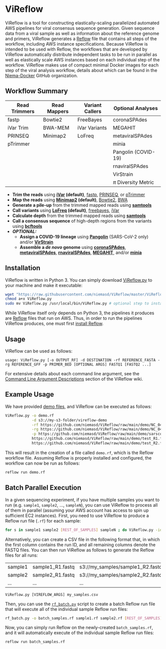 # ViReflow
ViReflow is a tool for constructing elastically-scaling parallelized automated AWS pipelines for viral consensus sequence generation. Given sequence data from a viral sample as well as information about the reference genome and primers, ViReflow generates a [Reflow](https://github.com/grailbio/reflow) file that contains all steps of the workflow, including AWS instance specifications. Because ViReflow is intended to be used with Reflow, the workflows that are developed by ViReflow automatically distribute independent tasks to be run in parallel as well as elastically scale AWS instances based on each individual step of the workflow. ViReflow makes use of compact minimal Docker images for each step of the viral analysis workflow, details about which can be found in the [Niema-Docker](https://github.com/Niema-Docker) GitHub organization.

## Workflow Summary
| Read Trimmers | Read Mappers | Variant Callers | Optional Analyses    |
| ------------- | ------------ | --------------- | -----------------    |
| fastp         | Bowtie2      | FreeBayes       | coronaSPAdes         |
| iVar Trim     | BWA-MEM      | iVar Variants   | MEGAHIT              |
| PRINSEQ       | Minimap2     | LoFreq          | metaviralSPAdes      |
| pTrimmer      |              |                 | minia                |
|               |              |                 | Pangolin (COVID-19)  |
|               |              |                 | rnaviralSPAdes       |
|               |              |                 | VirStrain            |
|               |              |                 | *π* Diversity Metric |

* **Trim the reads** using **[iVar](https://github.com/andersen-lab/ivar) (default)**, [fastp](https://github.com/OpenGene/fastp), [PRINSEQ](http://prinseq.sourceforge.net/), or [pTrimmer](https://github.com/DMU-lilab/pTrimmer)
* **Map the reads** using **[Minimap2](https://github.com/lh3/minimap2) (default)**, [Bowtie2](http://bowtie-bio.sourceforge.net/bowtie2/index.shtml), [BWA](http://bio-bwa.sourceforge.net/)
* **Generate a pile-up** from the trimmed mapped reads using **[samtools](http://www.htslib.org/)**
* **Call variants** using **[LoFreq](https://csb5.github.io/lofreq/) (default)**, [freebayes](https://github.com/freebayes/freebayes), [iVar](https://github.com/andersen-lab/ivar)
* **Calculate depth** from the trimmed mapped reads using **[samtools](http://www.htslib.org/)**
* **Call a consensus sequence** of high-depth regions from the variants using **[bcftools](http://samtools.github.io/bcftools/bcftools.html)**
* ***OPTIONAL:***
  * **Assign a COVID-19 lineage** using **[Pangolin](https://pangolin.cog-uk.io/)** (SARS-CoV-2 only) and/or **[VirStrain](https://github.com/liaoherui/VirStrain)**
  * **Assemble a *de novo* genome** using **[coronaSPAdes](https://cab.spbu.ru/software/coronaspades)**, **[metaviralSPAdes](https://doi.org/10.1093/bioinformatics/btaa490)**, **[rnaviralSPAdes](https://github.com/ablab/spades#supported-data-types)**, **[MEGAHIT](https://github.com/voutcn/megahit)**, and/or **[minia](https://github.com/GATB/minia)**

## Installation
ViReflow is written in Python 3. You can simply download [ViReflow.py](ViReflow.py) to your machine and make it executable:

```bash
wget "https://raw.githubusercontent.com/niemasd/ViReflow/master/ViReflow.py"
chmod a+x ViReflow.py
sudo mv ViReflow.py /usr/local/bin/ViReflow.py # optional step to install globally
```

While ViReflow itself only depends on Python 3, the pipelines it produces are [Reflow](https://github.com/grailbio/reflow) files that run on AWS. Thus, in order to run the pipelines ViReflow produces, one must first [install Reflow](../../wiki/Installing-Reflow).

## Usage
ViReflow can be used as follows:

```
usage: ViReflow.py [-o OUTPUT_RF] -d DESTINATION -rf REFERENCE_FASTA -rg REFERENCE_GFF -p PRIMER_BED [OPTIONAL ARGS] FASTQ1 [FASTQ2 ...]
```

For extensive details about each command line argument, see the [Command Line Argument Descriptions](../../wiki/Command-Line-Argument-Descriptions) section of the ViReflow wiki.

## Example Usage
We have provided [demo files](demo), and ViReflow can be executed as follows:

```bash
ViReflow.py -o demo.rf                                                                          `# output Reflow run file` \
            -d s3://my-s3-folder/vireflow-demo                                                  `# output S3 folder` \
            -rf https://github.com/niemasd/ViReflow/raw/main/demo/NC_045512.2.fas               `# reference genome (FASTA)` \
            -rg https://github.com/niemasd/ViReflow/raw/main/demo/NC_045512.2.gff3              `# reference genome annotation (GFF3)` \
            -p https://github.com/niemasd/ViReflow/raw/main/demo/sarscov2_v2_primers_swift.bed  `# primer coordinates file (BED)` \
            https://github.com/niemasd/ViReflow/raw/main/demo/test_R1.fastq                     `# FASTQ 1` \
            https://github.com/niemasd/ViReflow/raw/main/demo/test_R2.fastq                     `# FASTQ 2`
```

This will result in the creation of a file called `demo.rf`, which is the Reflow workflow file. Assuming Reflow is properly installed and configured, the workflow can now be run as follows:

```bash
reflow run demo.rf
```

## Batch Parallel Execution
In a given sequencing experiment, if you have multiple samples you want to run (e.g. `sample1`, `sample2`, ..., `sampleN`), you can use ViReflow to process all of them in parallel (assuming your AWS account has access to spin up sufficient EC2 instances). First, you need to use ViReflow to produce a Reflow run file (`.rf`) for each sample:

```bash
for s in sample1 sample2 [REST_OF_SAMPLES] sampleN ; do ViReflow.py -id $s -o $s.rf [REST_OF_VIREFLOW_ARGS] ; done
```

Alternatively, you can create a CSV file in the following format that, in which the first column contains the run ID, and all remaining columns denote the FASTQ files. You can then run ViReflow as follows to generate the Reflow files for all runs:

|         |                  |                                  |
| ------- | ---------------- | -------------------------------- |
| sample1 | sample1_R1.fastq | s3://my_samples/sample1_R2.fastq |
| sample2 | sample2_R1.fastq | s3://my_samples/sample2_R2.fastq |
| ...     | ...              | ...                              |

```
ViReflow.py [VIREFLOW_ARGS] my_samples.csv
```

Then, you can use the [`rf_batch.py`](rf_batch.py) script to create a batch Reflow run file that will execute all of the individual sample Reflow run files:

```bash
rf_batch.py -o batch_samples.rf sample1.rf sample2.rf [REST_OF_SAMPLES].rf sampleN.rf
```

Now, you can simply run Reflow on the newly-created `batch_samples.rf`, and it will automatically execute of the individual sample Reflow run files:

```bash
reflow run batch_samples.rf
```

